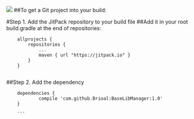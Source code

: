 [![](https://jitpack.io/v/Brioal/BaseLibManager.svg)](https://jitpack.io/#Brioal/BaseLibManager)
##To get a Git project into your build:

#Step 1. Add the JitPack repository to your build file
##Add it in your root build.gradle at the end of repositories:
```
	allprojects {
		repositories {
			...
			maven { url "https://jitpack.io" }
		}
	}
	
```

##Step 2. Add the dependency
```
	dependencies {
	        compile 'com.github.Brioal:BaseLibManager:1.0'
	}
	
	```
